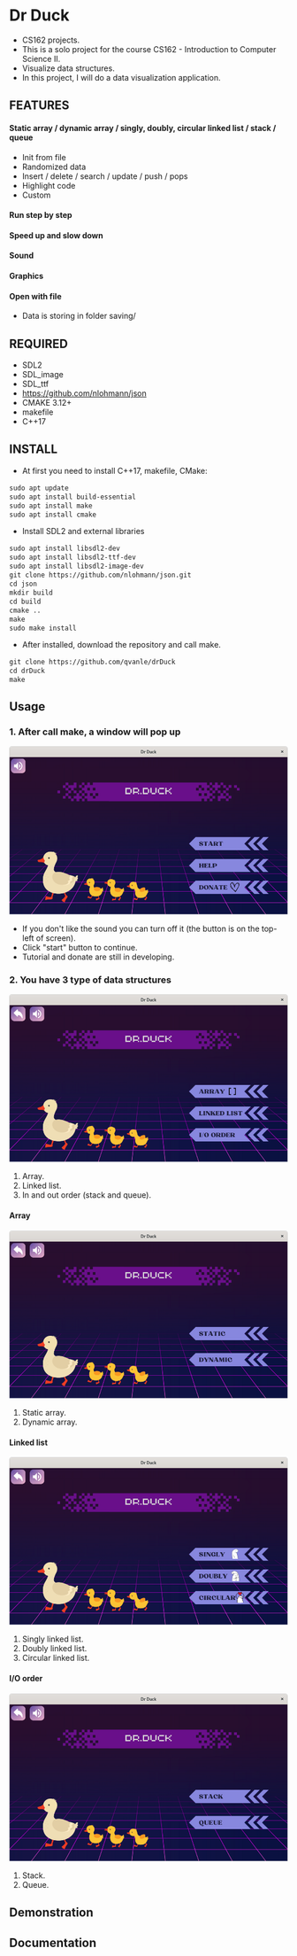 # Dr Duck
- CS162 projects.
- This is a solo project for the course CS162 - Introduction to Computer Science II.
- Visualize data structures.
- In this project, I will do a data visualization application.
## FEATURES 
#### Static array / dynamic array / singly, doubly, circular linked list / stack / queue
- Init from file
- Randomized data
- Insert / delete / search / update / push / pops
- Highlight code
- Custom
#### Run step by step
#### Speed up and slow down
#### Sound 
#### Graphics
#### Open with file 
- Data is storing in folder saving/
## REQUIRED
- SDL2
- SDL\_image
- SDL\_ttf
- https://github.com/nlohmann/json
- CMAKE 3.12+
- makefile
- C++17
## INSTALL 
- At first you need to install C++17, makefile, CMake:
```
sudo apt update 
sudo apt install build-essential
sudo apt install make 
sudo apt install cmake 
```
- Install SDL2 and external libraries
```
sudo apt install libsdl2-dev
sudo apt install libsdl2-ttf-dev
sudo apt install libsdl2-image-dev
git clone https://github.com/nlohmann/json.git 
cd json
mkdir build
cd build
cmake ..
make
sudo make install
```

- After installed, download the repository and call make.
```
git clone https://github.com/qvanle/drDuck
cd drDuck 
make 
```
## Usage
### 1. After call make, a window will pop up
![Starting screen](docs/images/starting_screen.png)
- If you don't like the sound you can turn off it (the button is on the top-left of screen).
- Click "start" button to continue.
- Tutorial and donate are still in developing.
### 2. You have 3 type of data structures 
![choose data structures](docs/images/choose_data_structures.png)
1. Array.
2. Linked list.
3. In and out order (stack and queue).
#### Array 
![choose array](docs/images/choose_array.png)
1. Static array.
2. Dynamic array.
#### Linked list 
![choose linked list](docs/images/choose_linked_list.png)
1. Singly linked list.
2. Doubly linked list.
3. Circular linked list.
#### I/O order 
![choose in and out order](docs/images/choose_InO_order.png)
1. Stack.
2. Queue.
## Demonstration

## Documentation

